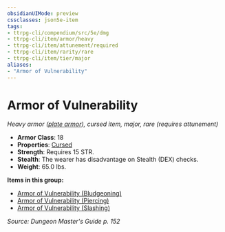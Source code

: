 ```yaml
---
obsidianUIMode: preview
cssclasses: json5e-item
tags:
- ttrpg-cli/compendium/src/5e/dmg
- ttrpg-cli/item/armor/heavy
- ttrpg-cli/item/attunement/required
- ttrpg-cli/item/rarity/rare
- ttrpg-cli/item/tier/major
aliases: 
- "Armor of Vulnerability"
---
```

# Armor of Vulnerability
*Heavy armor ([plate armor](/3-Mechanics/CLI/Compendium/items/plate-armor.md)), cursed item, major, rare (requires attunement)*  


- **Armor Class**: 18
- **Properties**: [Cursed](/3-Mechanics/CLI/Rules/item-properties.md#Cursed%20Items)
- **Strength**: Requires 15 STR.
- **Stealth**: The wearer has disadvantage on Stealth (DEX) checks.
- **Weight**: 65.0 lbs.

**Items in this group:**

- [Armor of Vulnerability (Bludgeoning)](/3-Mechanics/CLI/Compendium/items/armor-of-vulnerability-bludgeoning.md)
- [Armor of Vulnerability (Piercing)](/3-Mechanics/CLI/Compendium/items/armor-of-vulnerability-piercing.md)
- [Armor of Vulnerability (Slashing)](/3-Mechanics/CLI/Compendium/items/armor-of-vulnerability-slashing.md)

*Source: Dungeon Master's Guide p. 152*